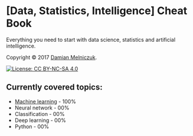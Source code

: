 # [Data, Statistics, Intelligence] Cheat Book

Everything you need to start with data science, statistics and artificial intelligence.

Copyright © 2017 [Damian Melniczuk](https://data.melniczuk.eu).

[![License: CC BY-NC-SA 4.0](https://img.shields.io/badge/License-CC%20BY--NC--SA%204.0-blue.svg)](LICENSE)

## Currently covered topics:
 * [Machine learning](data/machine-learning.md) 	- 100%
 * Neural network 	- 00%
 * Classification 	- 00%
 * Deep learning 	- 00%
 * Python		- 00%
